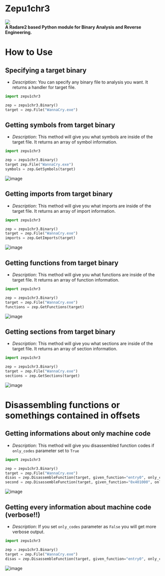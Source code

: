 # Zepu1chr3
<img src="https://img.shields.io/badge/-Python-black?style=for-the-badge&logo=python&logoColor=white">
<br><b>A Radare2 based Python module for Binary Analysis and Reverse Engineering.</b><br>

# How to Use
## Specifying a target binary
- <i>Description</i>: You can specify any binary file to analysis you want. It returns a handler for target file.<br>
```python
import zepu1chr3

zep = zepu1chr3.Binary()
target = zep.File("WannaCry.exe")
```

## Getting symbols from target binary
- <i>Description</i>: This method will give you what symbols are inside of the target file. It returns an array of symbol information.<br>
```python
import zepu1chr3

zep = zepu1chr3.Binary()
target zep.File("WannaCry.exe")
symbols = zep.GetSymbols(target)
```
![image](.animations/symbols.png)

## Getting imports from target binary
- <i>Description</i>: This method will give you what imports are inside of the target file. It returns an array of import information.<br>
```python
import zepu1chr3

zep = zepu1chr3.Binary()
target = zep.File("WannaCry.exe")
imports = zep.GetImports(target)
```
![image](.animations/imports.png)

## Getting functions from target binary
- <i>Description</i>: This method will give you what functions are inside of the target file. It returns an array of function information.<br>
```python
import zepu1chr3

zep = zepu1chr3.Binary()
target = zep.File("WannaCry.exe")
functions = zep.GetFunctions(target)
```
![image](.animations/functions.png)

## Getting sections from target binary
- <i>Description</i>: This method will give you what sections are inside of the target file. It returns an array of section information.<br>
```python
import zepu1chr3

zep = zepu1chr3.Binary()
target = zep.File("WannaCry.exe")
sections = zep.GetSections(target)
```
![image](.animations/sections.png)

# Disassembling functions or somethings contained in offsets
## Getting informations about only machine code
- <i>Description</i>: This method will give you disassembled function codes if ```only_codes``` parameter set to ```True```<br>
```python
import zepu1chr3

zep = zepu1chr3.Binary()
target = zep.File("WannaCry.exe")
disas = zep.DisassembleFunction(target, given_function="entry0", only_codes=True)
second = zep.DisassembleFunction(target, given_function="0x401000", only_codes=True) # You can use offsets to!!
```
![image](.animations/disas1.png)

## Getting every information about machine code (verbose!!)
- <i>Description</i>: If you set ```only_codes``` parameter as ```False``` you will get more verbose output.<br>
```python
import zepu1chr3

zep = zepu1chr3.Binary()
target = zep.File("WannaCry.exe")
disas = zep.DisassembleFunction(target, given_function="entry0", only_codes=False)
```
![image](.animations/disas2.png)